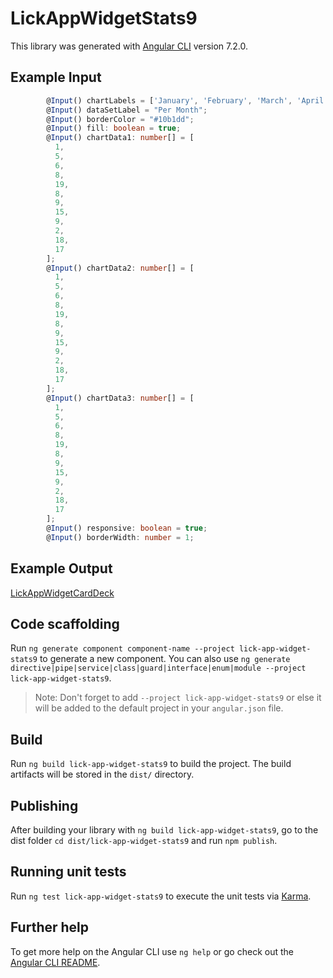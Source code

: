 # LickAppWidgetStats9

This library was generated with [Angular CLI](https://github.com/angular/angular-cli) version 7.2.0.

## Example Input
```ts
        @Input() chartLabels = ['January', 'February', 'March', 'April', 'May', 'June', 'July', 'August', 'September', 'October', 'November', 'December'];
        @Input() dataSetLabel = "Per Month";
        @Input() borderColor = "#10b1dd";
        @Input() fill: boolean = true;
        @Input() chartData1: number[] = [
          1,
          5,
          6,
          8,
          19,
          8,
          9,
          15,
          9,
          2,
          18,
          17
        ];
        @Input() chartData2: number[] = [
          1,
          5,
          6,
          8,
          19,
          8,
          9,
          15,
          9,
          2,
          18,
          17
        ];
        @Input() chartData3: number[] = [
          1,
          5,
          6,
          8,
          19,
          8,
          9,
          15,
          9,
          2,
          18,
          17
        ];
        @Input() responsive: boolean = true;
        @Input() borderWidth: number = 1;
```

## Example Output

[LickAppWidgetCardDeck](https://lick-test.firebaseapp.com/application/stat-widgets)

## Code scaffolding

Run `ng generate component component-name --project lick-app-widget-stats9` to generate a new component. You can also use `ng generate directive|pipe|service|class|guard|interface|enum|module --project lick-app-widget-stats9`.
> Note: Don't forget to add `--project lick-app-widget-stats9` or else it will be added to the default project in your `angular.json` file.

## Build

Run `ng build lick-app-widget-stats9` to build the project. The build artifacts will be stored in the `dist/` directory.

## Publishing

After building your library with `ng build lick-app-widget-stats9`, go to the dist folder `cd dist/lick-app-widget-stats9` and run `npm publish`.

## Running unit tests

Run `ng test lick-app-widget-stats9` to execute the unit tests via [Karma](https://karma-runner.github.io).

## Further help

To get more help on the Angular CLI use `ng help` or go check out the [Angular CLI README](https://github.com/angular/angular-cli/blob/master/README.md).
